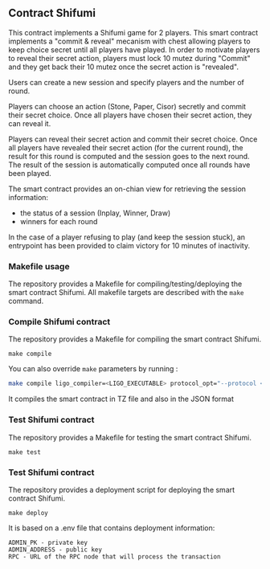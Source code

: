 ## Contract Shifumi

This contract implements a Shifumi game for 2 players. This smart contract implements a "commit & reveal" mecanism with chest allowing players to keep choice secret until all players have played. In order to motivate players to reveal their secret action, players must lock 10 mutez during "Commit" and they get back their 10 mutez once the secret action is "revealed".

Users can create a new session and specify players and the number of round.

Players can choose an action (Stone, Paper, Cisor) secretly and commit their secret choice.
Once all players have chosen their secret action, they can reveal it.

Players can reveal their secret action and commit their secret choice.
Once all players have revealed their secret action (for the current round), the result for this round is computed and the session goes to the next round. The result of the session is automatically computed once all rounds have been played.

The smart contract provides an on-chian view for retrieving the session information:
- the status of a session (Inplay, Winner, Draw)
- winners for each round

In the case of a player refusing to play (and keep the session stuck), an entrypoint has been provided to claim victory for 10 minutes of inactivity.

### Makefile usage

The repository provides a Makefile for compiling/testing/deploying the smart contract Shifumi. All makefile targets are described with the `make` command.

### Compile Shifumi contract

The repository provides a Makefile for compiling the smart contract Shifumi.
```
make compile
```
You can also override `make` parameters by running :
```sh
make compile ligo_compiler=<LIGO_EXECUTABLE> protocol_opt="--protocol <PROTOCOL>"
```

It compiles the smart contract in TZ file and also in the JSON format

### Test Shifumi contract

The repository provides a Makefile for testing the smart contract Shifumi.
```
make test
```

### Test Shifumi contract

The repository provides a deployment script for deploying the smart contract Shifumi.
```
make deploy
```

It is based on a .env file that contains deployment information:
```
ADMIN_PK - private key
ADMIN_ADDRESS - public key
RPC - URL of the RPC node that will process the transaction
```
